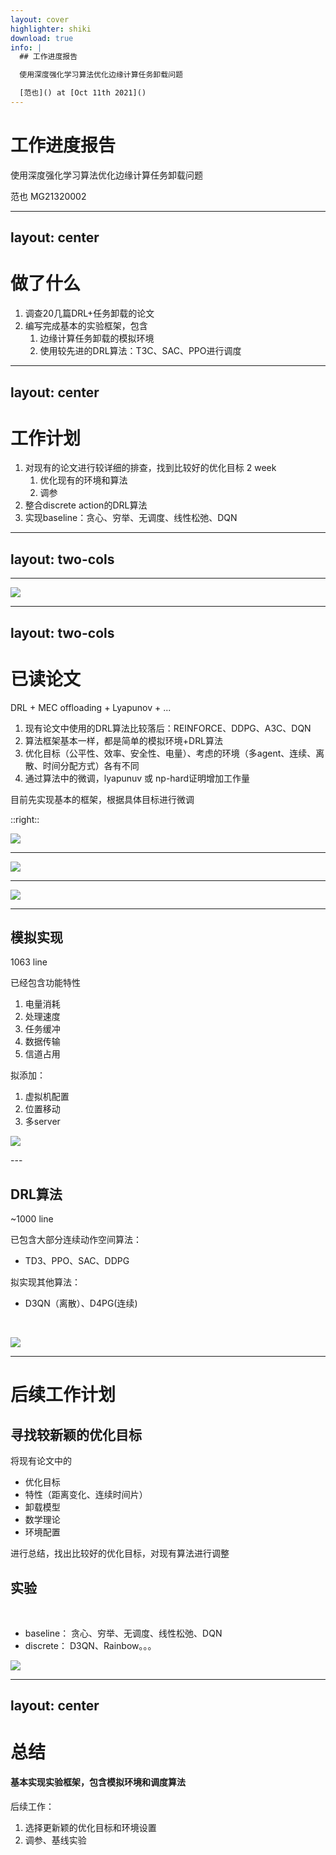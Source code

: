 ```yaml
---
layout: cover
highlighter: shiki
download: true
info: |
  ## 工作进度报告

  使用深度强化学习算法优化边缘计算任务卸载问题

  [范也]() at [Oct 11th 2021]()
---
```


# 工作进度报告

使用深度强化学习算法优化边缘计算任务卸载问题

<div class="uppercase text-sm tracking-widest">
范也 MG21320002
</div>

---
layout: center
---

# 做了什么
1. 调查20几篇DRL+任务卸载的论文
2. 编写完成基本的实验框架，包含
	1. 边缘计算任务卸载的模拟环境
	2. 使用较先进的DRL算法：T3C、SAC、PPO进行调度

---
layout: center
---

# 工作计划
1. 对现有的论文进行较详细的排查，找到比较好的优化目标 2 week
	1. 优化现有的环境和算法
	2. 调参
2. 整合discrete action的DRL算法 
3. 实现baseline：贪心、穷举、无调度、线性松弛、DQN

---
layout: two-cols
---
<template v-slot:default>

## MEC offloading 简介
1. 云计算的不足
2. 工厂、AR游戏...
3. 任务调度：最优化问题
	1. 传统方式（凸优化、非凸优化）、遗传算法
  2. game theory
	3. 深度强化学习算法：速度快、泛化性强
4. $$
   \begin{array}{ll}
   \min _{(\mathbf{a})} & Time + Battery, \\
   \text { s.t. } & a_{i} \in\{0,1\}, \forall i \in \mathcal{M},
   \end{array}
   $$
</template>

<template v-slot:right>

![](/img/mec.png)

</template>

---

![](/img/frame.png)

---
layout: two-cols
---

# 已读论文
DRL + MEC offloading + Lyapunov + ...
1. 现有论文中使用的DRL算法比较落后：REINFORCE、DDPG、A3C、DQN
2. 算法框架基本一样，都是简单的模拟环境+DRL算法
3. 优化目标（公平性、效率、安全性、电量）、考虑的环境（多agent、连续、离散、时间分配方式）各有不同
4. 通过算法中的微调，lyapunuv 或 np-hard证明增加工作量

目前先实现基本的框架，根据具体目标进行微调

::right::

![](/img/ddpg.png)

---

![](/img/methods.png)

---

![](/img/net.png)

---

## 模拟实现

<div class="grid grid-cols-[180px,180px,500px] gap-x-4">

<div>

1063 line

已经包含功能特性

1. 电量消耗
2. 处理速度
3. 任务缓冲
4. 数据传输
5. 信道占用

</div>

<div>

拟添加：

1. 虚拟机配置
2. 位置移动
3. 多server

</div>

<div>

![](/img/battery.png)

</div>

</div>
---

<div class="grid grid-cols-[250px,5px,600px] gap-x-4">

<div>

## DRL算法

~1000 line

已包含大部分连续动作空间算法：
- TD3、PPO、SAC、DDPG

拟实现其他算法：
- D3QN（离散）、D4PG(连续)

</div>

<div> </div>

<div>

<br/>


![](/img/survey.png)

</div>

</div>

---

# 后续工作计划

<div class="grid grid-cols-[400px,440px] gap-x-6">

<div>

## 寻找较新颖的优化目标

将现有论文中的
- 优化目标
- 特性（距离变化、连续时间片）
- 卸载模型
- 数学理论
- 环境配置

进行总结，找出比较好的优化目标，对现有算法进行调整

</div>

<div>

## 实验

<br/>

- baseline：
  贪心、穷举、无调度、线性松弛、DQN
- discrete：
  D3QN、Rainbow。。。

![](/img/tech.png)

</div>

</div>

---
layout: center
---

# 总结

#### 基本实现实验框架，包含模拟环境和调度算法

后续工作：
1. 选择更新颖的优化目标和环境设置
2. 调参、基线实验
